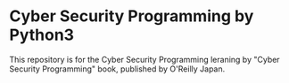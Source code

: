 # Cyber Security Programming by Python3
This repository is for the Cyber Security Programming leraning by "Cyber Security Programming" book, published by O'Reilly Japan.